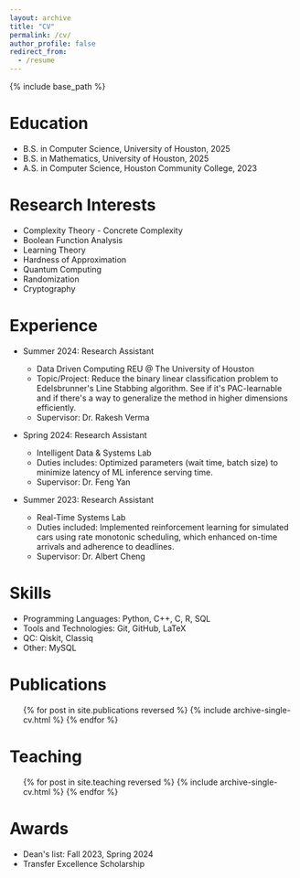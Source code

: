 ```yaml
---
layout: archive
title: "CV"
permalink: /cv/
author_profile: false
redirect_from:
  - /resume
---
```


{% include base_path %}

Education
======
* B.S. in Computer Science, University of Houston, 2025
* B.S. in Mathematics, University of Houston, 2025
* A.S. in Computer Science, Houston Community College, 2023


Research Interests
======

* Complexity Theory - Concrete Complexity
* Boolean Function Analysis
* Learning Theory
* Hardness of Approximation
* Quantum Computing
* Randomization 
* Cryptography

Experience
======
* Summer 2024: Research Assistant
  * Data Driven Computing REU @ The University of Houston
  * Topic/Project: Reduce the binary linear classification problem to Edelsbrunner's Line Stabbing algorithm. See if it's PAC-learnable and if there's a way to generalize the method in higher dimensions efficiently.
  * Supervisor: Dr. Rakesh Verma

* Spring 2024: Research Assistant
  * Intelligent Data & Systems Lab
  * Duties includes: Optimized parameters (wait time, batch size) to minimize latency of ML inference serving time.
  * Supervisor: Dr. Feng Yan

* Summer 2023: Research Assistant
  * Real-Time Systems Lab
  * Duties included: Implemented reinforcement learning for simulated cars using rate monotonic scheduling, which enhanced on-time arrivals and adherence to deadlines.
  * Supervisor: Dr. Albert Cheng


  
Skills
======
* Programming Languages: Python, C++, C, R, SQL
* Tools and Technologies: Git, GitHub, LaTeX
* QC: Qiskit, Classiq
* Other: MySQL

Publications
======
  <ul>{% for post in site.publications reversed %}
    {% include archive-single-cv.html %}
  {% endfor %}</ul>
  

Teaching
======
  <ul>{% for post in site.teaching reversed %}
    {% include archive-single-cv.html %}
  {% endfor %}</ul>
  
Awards
======
* Dean's list: Fall 2023, Spring 2024
* Transfer Excellence Scholarship
